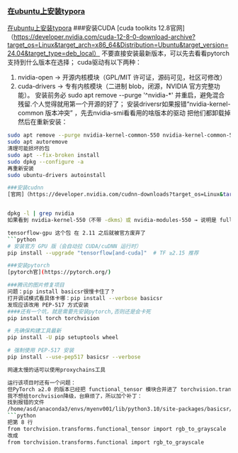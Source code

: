 ### [在ubuntu上安装typora](https://typora.io/#linux)
[在ubuntu上安装typora](https://typora.io/#linux)
###安装CUDA
[cuda toolkits 12.8官网]（https://developer.nvidia.com/cuda-12-8-0-download-archive?target_os=Linux&target_arch=x86_64&Distribution=Ubuntu&target_version=24.04&target_type=deb_local）
不要直接安装最新版本，可以先去看看pytorch支持到什么版本在选择；
cuda驱动有以下两种：
1. nvidia-open → 开源内核模块（GPL/MIT 许可证，源码可见，社区可修改）
2. cuda-drivers → 专有内核模块（二进制 blob，闭源，NVIDIA 官方完整功能）。
安装前务必 sudo apt remove --purge '^nvidia-*' 并重启，避免混合残留.个人觉得就用第一个开源的好了；
安装driversr如果报错“nvidia-kernel-common 版本冲突” ，先去nvidia-smi看看用的啥版本的驱动
把他们都卸载掉然后在重新安装：
```bash
sudo apt remove --purge nvidia-kernel-common-550 nvidia-kernel-common-580
sudo apt autoremove
清理可能损坏的包
sudo apt --fix-broken install
sudo dpkg --configure -a
再重新安装
sudo ubuntu-drivers autoinstall

###安装cudnn
[官网]（https://developer.nvidia.com/cudnn-downloads?target_os=Linux&target_arch=x86_64&Distribution=Ubuntu&target_version=24.04&target_type=deb_local&Configuration=Full）


dpkg -l | grep nvidia
如果看到 nvidia-kernel-550（不带 -dkms）或 nvidia-modules-550 → 说明是 full。

tensorflow-gpu 这个包 在 2.11 之后就被官方废弃了
```python
# 安装官方 GPU 版（会自动拉 CUDA/cuDNN 运行时）
pip install --upgrade "tensorflow[and-cuda]"  # TF ≥2.15 推荐

###安装pytorch
[pytorch官](https://pytorch.org/)

###腾讯的图片修复项目
问题：pip install basicsr很慢卡住了？
打开调试模式看具体卡哪：pip install --verbose basicsr
发现应该改用 PEP-517 方式安装
####还有一个坑，就是需要先安装pytorch,否则还是会卡死
pip install torch torchvision

# 先确保构建工具最新
pip install -U pip setuptools wheel

# 强制使用 PEP-517 安装
pip install --use-pep517 basicsr --verbose

网速太慢的话可以使用proxychains工具

运行该项目时还有一个问题：
但PyTorch ≥2.0 的版本已经把 functional_tensor 模块合并进了 torchvision.transforms.functional
我不想给torchvision降级，台麻烦了，所以加个补丁：
找到报错的文件
/home/asd/anaconda3/envs/myenv001/lib/python3.10/site-packages/basicsr/data/degradations.py
```python
把第 8 行
from torchvision.transforms.functional_tensor import rgb_to_grayscale
改成
from torchvision.transforms.functional import rgb_to_grayscale



